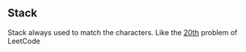 ## Stack
Stack always used to match the characters. Like the [20th](https://leetcode.com/problems/valid-parentheses/description/) problem of LeetCode